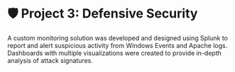 # 🛡️ Project 3: Defensive Security
A custom monitoring solution was developed and designed using Splunk to report and alert suspicious activity from Windows Events and Apache logs. Dashboards with multiple visualizations were created to provide in-depth analysis of attack signatures.
